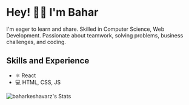 # Hey! 👋🏼 I'm Bahar


I'm eager to learn and share. Skilled in Computer Science, Web Development. Passionate about teamwork, solving problems, business challenges, and coding.

## Skills and Experience
- ⚛ React
- 💻 HTML, CSS, JS

![baharkeshavarz's Stats](https://github-readme-stats.vercel.app/api?username=baharkeshavarz&theme=merko&show_icons=true&hide_border=true&count_private=true)
